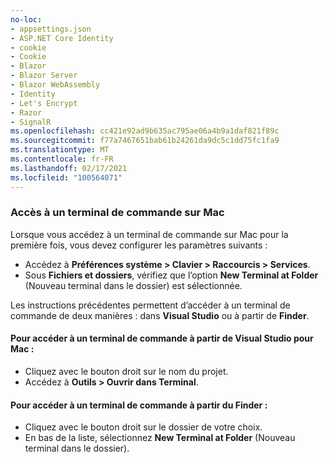 ```yaml
---
no-loc:
- appsettings.json
- ASP.NET Core Identity
- cookie
- Cookie
- Blazor
- Blazor Server
- Blazor WebAssembly
- Identity
- Let's Encrypt
- Razor
- SignalR
ms.openlocfilehash: cc421e92ad9b635ac795ae06a4b9a1daf821f89c
ms.sourcegitcommit: f77a7467651bab61b24261da9dc5c1dd75fc1fa9
ms.translationtype: MT
ms.contentlocale: fr-FR
ms.lasthandoff: 02/17/2021
ms.locfileid: "100564071"
---
```

### <a name="accessing-a-command-terminal-on-mac"></a>Accès à un terminal de commande sur Mac

Lorsque vous accédez à un terminal de commande sur Mac pour la première fois, vous devez configurer les paramètres suivants :

* Accédez à **Préférences système > Clavier > Raccourcis > Services**.
* Sous **Fichiers et dossiers**, vérifiez que l’option **New Terminal at Folder** (Nouveau terminal dans le dossier) est sélectionnée.

Les instructions précédentes permettent d’accéder à un terminal de commande de deux manières : dans **Visual Studio** ou à partir de **Finder**. 

#### <a name="to-access-a-command-terminal-from-visual-studio-for-mac"></a>Pour accéder à un terminal de commande à partir de Visual Studio pour Mac :

* Cliquez avec le bouton droit sur le nom du projet.
* Accédez à **Outils > Ouvrir dans Terminal**.

#### <a name="to-access-a-command-terminal-from-finder"></a>Pour accéder à un terminal de commande à partir du Finder :

* Cliquez avec le bouton droit sur le dossier de votre choix.
* En bas de la liste, sélectionnez **New Terminal at Folder** (Nouveau terminal dans le dossier).
